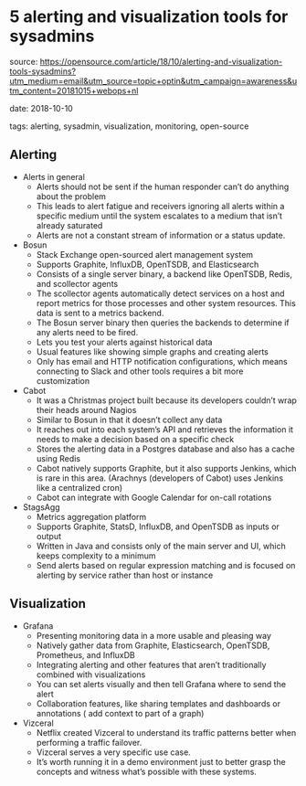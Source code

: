 # 5 alerting and visualization tools for sysadmins

source: https://opensource.com/article/18/10/alerting-and-visualization-tools-sysadmins?utm_medium=email&utm_source=topic+optin&utm_campaign=awareness&utm_content=20181015+webops+nl

date: 2018-10-10

tags: alerting, sysadmin, visualization, monitoring, open-source

## Alerting
- Alerts in general
  - Alerts should not be sent if the human responder can’t do anything about the problem
  - This leads to alert fatigue and receivers ignoring all alerts within a specific medium until the system escalates to a medium that isn’t already saturated
  - Alerts are not a constant stream of information or a status update.
- Bosun
  - Stack Exchange open-sourced alert management system
  - Supports Graphite, InfluxDB, OpenTSDB, and Elasticsearch
  - Consists of a single server binary, a backend like OpenTSDB, Redis, and scollector agents
  - The scollector agents automatically detect services on a host and report metrics for those processes and other system resources. This data is sent to a metrics backend.
  - The Bosun server binary then queries the backends to determine if any alerts need to be fired.
  - Lets you test your alerts against historical data   
  - Usual features like showing simple graphs and creating alerts
  - Only has email and HTTP notification configurations, which means connecting to Slack and other tools requires a bit more customization
- Cabot
  - It was a Christmas project built because its developers couldn’t wrap their heads around Nagios
  - Similar to Bosun in that it doesn’t collect any data
  - It reaches out into each system’s API and retrieves the information it needs to make a decision based on a specific check
  - Stores the alerting data in a Postgres database and also has a cache using Redis
  - Cabot natively supports Graphite, but it also supports Jenkins, which is rare in this area. (Arachnys (developers of Cabot) uses Jenkins like a centralized cron)
  - Cabot can integrate with Google Calendar for on-call rotations
- StagsAgg
  - Metrics aggregation platform
  - Supports Graphite, StatsD, InfluxDB, and OpenTSDB as inputs or output
  - Written in Java and consists only of the main server and UI, which keeps complexity to a minimum
  - Send alerts based on regular expression matching and is focused on alerting by service rather than host or instance

## Visualization
- Grafana
  - Presenting monitoring data in a more usable and pleasing way
  - Natively gather data from Graphite, Elasticsearch, OpenTSDB, Prometheus, and InfluxDB
  - Integrating alerting and other features that aren’t traditionally combined with visualizations
  - You can set alerts visually and then tell Grafana where to send the alert
  - Collaboration features, like sharing templates and dashboards or annotations ( add context to part of a graph)
- Vizceral
  - Netflix created Vizceral to understand its traffic patterns better when performing a traffic failover.
  - Vizceral serves a very specific use case.
  - It’s worth running it in a demo environment just to better grasp the concepts and witness what’s possible with these systems.
